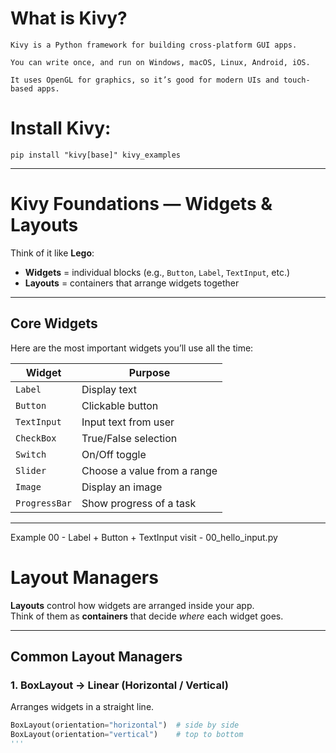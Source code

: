 # What is Kivy?

    Kivy is a Python framework for building cross-platform GUI apps.

    You can write once, and run on Windows, macOS, Linux, Android, iOS.

    It uses OpenGL for graphics, so it’s good for modern UIs and touch-based apps.

# Install Kivy:
    pip install "kivy[base]" kivy_examples

---

# Kivy Foundations — Widgets & Layouts

Think of it like **Lego**:  

- **Widgets** = individual blocks (e.g., `Button`, `Label`, `TextInput`, etc.)  
- **Layouts** = containers that arrange widgets together  

---

## Core Widgets

Here are the most important widgets you’ll use all the time:

| **Widget**    | **Purpose**                      |
|---------------|----------------------------------|
| `Label`       | Display text                     |
| `Button`      | Clickable button                 |
| `TextInput`   | Input text from user             |
| `CheckBox`    | True/False selection             |
| `Switch`      | On/Off toggle                    |
| `Slider`      | Choose a value from a range      |
| `Image`       | Display an image                 |
| `ProgressBar` | Show progress of a task          |

---

Example 00 - Label + Button + TextInput
visit - 00_hello_input.py

# Layout Managers

**Layouts** control how widgets are arranged inside your app.  
Think of them as **containers** that decide *where* each widget goes.  

---

## Common Layout Managers

### 1. BoxLayout → Linear (Horizontal / Vertical)
Arranges widgets in a straight line.

```python
BoxLayout(orientation="horizontal")  # side by side
BoxLayout(orientation="vertical")    # top to bottom
'''



